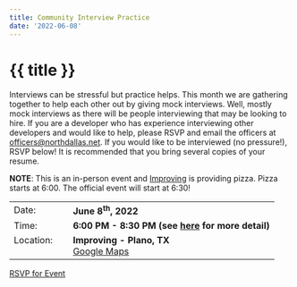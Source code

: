 ```yaml
---
title: Community Interview Practice
date: '2022-06-08'
---
```

# {{ title }}

Interviews can be stressful but practice helps. This month we are gathering together to help each other out by giving mock interviews. Well, mostly mock interviews as there will be people interviewing that may be looking to hire. If you are a developer who has experience interviewing other developers and would like to help, please RSVP and email the officers at officers@northdallas.net. If you would like to be interviewed (no pressure!), RSVP below! It is recommended that you bring several copies of your resume.

**NOTE**: This is an in-person event and [Improving](https://improving.com/) is providing pizza. Pizza starts at 6:00. The official event will start at 6:30!



<table>
<tbody>
<tr><td>Date:</td><td>&nbsp;</td><td><b>June 8<sup>th</sup>, 2022</b></td></tr>
<tr><td valign="top">Time:</td><td>&nbsp;</td><td><b>6:00 PM - 8:30 PM (see <a title="Location" href="/contact/">here</a> for more detail)</b></td></tr>
<tr><td valign="top">Location:</td><td>&nbsp;</td><td><b>Improving - Plano, TX</b><br><a title="Google" target="_blank" href="https://g.page/improving-dallas?share">Google Maps</a></td></tr>
</tbody>
</table>

[RSVP for Event](https://www.eventbrite.com/e/community-interview-practice-tickets-356256020347)

